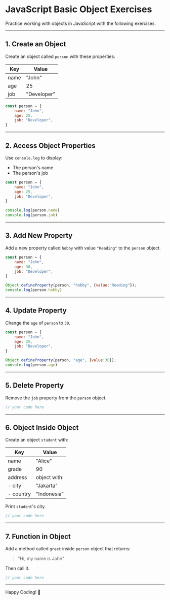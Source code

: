 
# JavaScript Basic Object Exercises

Practice working with objects in JavaScript with the following exercises.

---

## 1. Create an Object

Create an object called `person` with these properties:

| Key   | Value       |
|-------|-------------|
| name  | "John"      |
| age   | 25          |
| job   | "Developer" |

```javascript
const person = {
    name: "John",
    age: 25,
    job: "Developer",
}
```

---

## 2. Access Object Properties

Use `console.log` to display:
- The person's name
- The person's job

```javascript
const person = {
    name: "John",
    age: 25,
    job: "Developer",
}

console.log(person.name)
console.log(person.job)
```

---

## 3. Add New Property

Add a new property called `hobby` with value `"Reading"` to the `person` object.

```javascript
const person = {
    name: "John",
    age: 30,
    job: "Developer",
}

Object.defineProperty(person, "hobby", {value:"Reading"});
console.log(person.hobby)
```

---

## 4. Update Property

Change the `age` of `person` to `30`.

```javascript
const person = {
    name: "John",
    age: 25,
    job: "Developer",
}

Object.defineProperty(person, "age", {value:30});
console.log(person.age)
```

---

## 5. Delete Property

Remove the `job` property from the `person` object.

```javascript
// your code here
```

---

## 6. Object Inside Object

Create an object `student` with:

| Key     | Value              |
|---------|-------------------|
| name    | "Alice"           |
| grade   | 90                |
| address | object with:      |
| - city  | "Jakarta"         |
| - country | "Indonesia"     |

Print `student`'s city.

```javascript
// your code here
```

---

## 7. Function in Object

Add a method called `greet` inside `person` object that returns:

> "Hi, my name is John"

Then call it.

```javascript
// your code here
```

---

Happy Coding! 🚀
